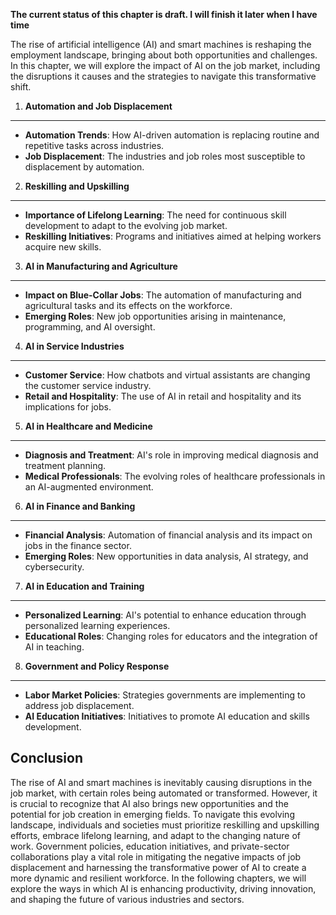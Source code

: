 **The current status of this chapter is draft. I will finish it later when I have time**

The rise of artificial intelligence (AI) and smart machines is reshaping the employment landscape, bringing about both opportunities and challenges. In this chapter, we will explore the impact of AI on the job market, including the disruptions it causes and the strategies to navigate this transformative shift.

1. **Automation and Job Displacement**
--------------------------------------

* **Automation Trends**: How AI-driven automation is replacing routine and repetitive tasks across industries.
* **Job Displacement**: The industries and job roles most susceptible to displacement by automation.

2. **Reskilling and Upskilling**
--------------------------------

* **Importance of Lifelong Learning**: The need for continuous skill development to adapt to the evolving job market.
* **Reskilling Initiatives**: Programs and initiatives aimed at helping workers acquire new skills.

3. **AI in Manufacturing and Agriculture**
------------------------------------------

* **Impact on Blue-Collar Jobs**: The automation of manufacturing and agricultural tasks and its effects on the workforce.
* **Emerging Roles**: New job opportunities arising in maintenance, programming, and AI oversight.

4. **AI in Service Industries**
-------------------------------

* **Customer Service**: How chatbots and virtual assistants are changing the customer service industry.
* **Retail and Hospitality**: The use of AI in retail and hospitality and its implications for jobs.

5. **AI in Healthcare and Medicine**
------------------------------------

* **Diagnosis and Treatment**: AI's role in improving medical diagnosis and treatment planning.
* **Medical Professionals**: The evolving roles of healthcare professionals in an AI-augmented environment.

6. **AI in Finance and Banking**
--------------------------------

* **Financial Analysis**: Automation of financial analysis and its impact on jobs in the finance sector.
* **Emerging Roles**: New opportunities in data analysis, AI strategy, and cybersecurity.

7. **AI in Education and Training**
-----------------------------------

* **Personalized Learning**: AI's potential to enhance education through personalized learning experiences.
* **Educational Roles**: Changing roles for educators and the integration of AI in teaching.

8. **Government and Policy Response**
-------------------------------------

* **Labor Market Policies**: Strategies governments are implementing to address job displacement.
* **AI Education Initiatives**: Initiatives to promote AI education and skills development.

Conclusion
----------

The rise of AI and smart machines is inevitably causing disruptions in the job market, with certain roles being automated or transformed. However, it is crucial to recognize that AI also brings new opportunities and the potential for job creation in emerging fields. To navigate this evolving landscape, individuals and societies must prioritize reskilling and upskilling efforts, embrace lifelong learning, and adapt to the changing nature of work. Government policies, education initiatives, and private-sector collaborations play a vital role in mitigating the negative impacts of job displacement and harnessing the transformative power of AI to create a more dynamic and resilient workforce. In the following chapters, we will explore the ways in which AI is enhancing productivity, driving innovation, and shaping the future of various industries and sectors.
